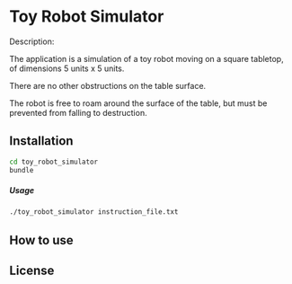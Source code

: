 Toy Robot Simulator
=========

Description:

The application is a simulation of a toy robot moving on a square tabletop, of dimensions 5 units x 5 units.

There are no other obstructions on the table surface.

The robot is free to roam around the surface of the table, but must be prevented from falling to destruction.



Installation
--------------

```sh
cd toy_robot_simulator
bundle

```

##### Usage

```sh
./toy_robot_simulator instruction_file.txt
```


How to use
--------------


License
----
